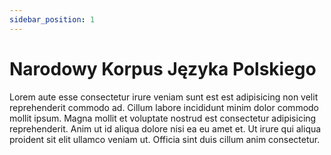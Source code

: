 ```yaml
---
sidebar_position: 1
---
```


# Narodowy Korpus Języka Polskiego

Lorem aute esse consectetur irure veniam sunt est est adipisicing non velit reprehenderit commodo ad. Cillum labore incididunt minim dolor commodo mollit ipsum. Magna mollit et voluptate nostrud est consectetur adipisicing reprehenderit. Anim ut id aliqua dolore nisi ea eu amet et. Ut irure qui aliqua proident sit elit ullamco veniam ut. Officia sint duis cillum anim consectetur.